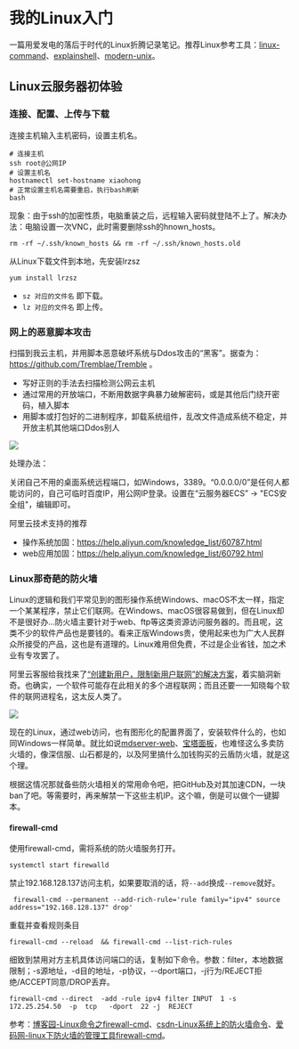 # 我的Linux入门

一篇用爱发电的落后于时代的Linux折腾记录笔记。推荐Linux参考工具：[linux-command](https://wangchujiang.com/linux-command/)、[explainshell](https://www.explainshell.com)、[modern-unix](https://github.com/ibraheemdev/modern-unix)。

## Linux云服务器初体验

### 连接、配置、上传与下载

连接主机输入主机密码，设置主机名。

``` 
# 连接主机
ssh root@公网IP
# 设置主机名
hostnamectl set-hostname xiaohong
# 正常设置主机名需要重启，执行bash刷新
bash
````

现象：由于ssh的加密性质，电脑重装之后，远程输入密码就登陆不上了。解决办法：电脑设置一次VNC，此时需要删除ssh的hnown_hosts。

```
rm -rf ~/.ssh/known_hosts && rm -rf ~/.ssh/known_hosts.old
```

从Linux下载文件到本地，先安装lrzsz

```
yum install lrzsz
```

* `sz 对应的文件名` 即下载。
* `lz 对应的文件名` 即上传。


### 网上的恶意脚本攻击

扫描到我云主机，并用脚本恶意破坏系统与Ddos攻击的“黑客”。据查为： https://github.com/Tremblae/Tremble 。

* 写好正则的手法去扫描检测公网云主机
* 通过常用的开放端口，不断用数据字典暴力破解密码，或是其他后门绕开密码，植入脚本
* 用脚本或打包好的二进制程序，卸载系统组件，乱改文件造成系统不稳定，并开放主机其他端口Ddos别人

![](https://fastly.jsdelivr.net/gh/hoochanlon/Free-NTFS-for-Mac/shashin/zei.png)

处理办法：

关闭自己不用的桌面系统远程端口，如Windows，3389。“0.0.0.0/0”是任何人都能访问的，自己可临时百度IP，用公网IP登录。设置在“云服务器ECS” -> "ECS安全组"，编辑即可。

阿里云技术支持的推荐

* 操作系统加固：https://help.aliyun.com/knowledge_list/60787.html
* web应用加固：https://help.aliyun.com/knowledge_list/60792.html

### Linux那奇葩的防火墙

Linux的逻辑和我们平常见到的图形操作系统Windows、macOS不太一样，指定一个某某程序，禁止它们联网。在Windows、macOS很容易做到，但在Linux却不是很好办...防火墙主要针对于web、ftp等这类资源访问服务器的。而且呢，这类不少的软件产品也是要钱的。看来正版Windows贵，使用起来也为广大人民群众所接受的产品，这也是有道理的。Linux难用但免费，不过是企业省钱，加之术业有专攻罢了。

阿里云客服给我找来了[“创建新用户，限制新用户联网”的解决方案](https://www.zhihu.com/question/419420632)，着实脑洞新奇。也确实，一个软件可能存在此相关的多个进程联网；而且还要一一知晓每个软件的联网进程名，这太反人类了。

![](https://cdn.jsdelivr.net/gh/hoochanlon/ihs-simple/AQUICK/catzhihufwlinux.png)

现在的Linux，通过web访问，也有图形化的配置界面了，安装软件什么的，也如同Windows一样简单。就比如说[mdserver-web](https://github.com/midoks/mdserver-web)、[宝塔面板](https://www.bt.cn/new/index.html)，也难怪这么多卖防火墙的，像深信服、山石都是的，以及阿里搞什么加钱购买的云盾防火墙，就是这个理。

根据这情况那就备些防火墙相关的常用命令吧，把GitHub及对其加速CDN，一块ban了吧。等需要时，再来解禁一下这些主机IP。这个嘛，倒是可以做个一键脚本。

#### firewall-cmd

使用firewall-cmd，需将系统的防火墙服务打开。

```
systemctl start firewalld
```

禁止192.168.128.137访问主机，如果要取消的话，将`--add`换成`--remove`就好。

```
 firewall-cmd --permanent --add-rich-rule='rule family="ipv4" source address="192.168.128.137" drop'
```

重载并查看规则条目

```
firewall-cmd --reload  && firewall-cmd --list-rich-rules
```

细致到禁用对方主机具体访问端口的话，复制如下命令。参数：filter，本地数据限制；-s源地址，-d目的地址，-p协议，--dport端口，-j行为/REJECT拒绝/ACCEPT同意/DROP丢弃。

```
firewall-cmd --direct  -add -rule ipv4 filter INPUT  1 -s  172.25.254.50  -p  tcp   -dport  22 -j  REJECT
```

参考：[博客园-Linux命令之firewall-cmd](https://www.cnblogs.com/diantong/p/9713915.html)、[csdn-Linux系统上的防火墙命令](https://blog.csdn.net/weixin_43780179/article/details/125046304)、[爱码网-linux下防火墙的管理工具firewall-cmd](https://www.likecs.com/show-203862572.html)。
